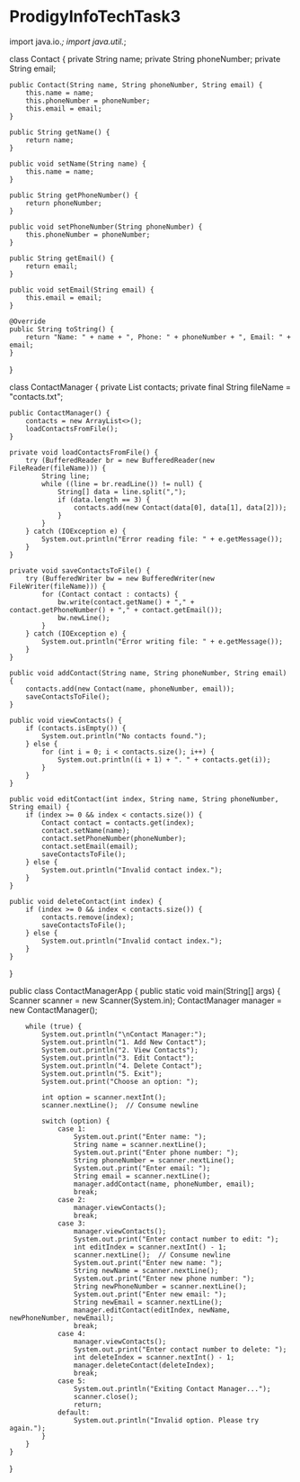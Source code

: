 # ProdigyInfoTechTask3
import java.io.*;
import java.util.*;

class Contact {
    private String name;
    private String phoneNumber;
    private String email;

    public Contact(String name, String phoneNumber, String email) {
        this.name = name;
        this.phoneNumber = phoneNumber;
        this.email = email;
    }

    public String getName() {
        return name;
    }

    public void setName(String name) {
        this.name = name;
    }

    public String getPhoneNumber() {
        return phoneNumber;
    }

    public void setPhoneNumber(String phoneNumber) {
        this.phoneNumber = phoneNumber;
    }

    public String getEmail() {
        return email;
    }

    public void setEmail(String email) {
        this.email = email;
    }

    @Override
    public String toString() {
        return "Name: " + name + ", Phone: " + phoneNumber + ", Email: " + email;
    }
}

class ContactManager {
    private List<Contact> contacts;
    private final String fileName = "contacts.txt";

    public ContactManager() {
        contacts = new ArrayList<>();
        loadContactsFromFile();
    }

    private void loadContactsFromFile() {
        try (BufferedReader br = new BufferedReader(new FileReader(fileName))) {
            String line;
            while ((line = br.readLine()) != null) {
                String[] data = line.split(",");
                if (data.length == 3) {
                    contacts.add(new Contact(data[0], data[1], data[2]));
                }
            }
        } catch (IOException e) {
            System.out.println("Error reading file: " + e.getMessage());
        }
    }

    private void saveContactsToFile() {
        try (BufferedWriter bw = new BufferedWriter(new FileWriter(fileName))) {
            for (Contact contact : contacts) {
                bw.write(contact.getName() + "," + contact.getPhoneNumber() + "," + contact.getEmail());
                bw.newLine();
            }
        } catch (IOException e) {
            System.out.println("Error writing file: " + e.getMessage());
        }
    }

    public void addContact(String name, String phoneNumber, String email) {
        contacts.add(new Contact(name, phoneNumber, email));
        saveContactsToFile();
    }

    public void viewContacts() {
        if (contacts.isEmpty()) {
            System.out.println("No contacts found.");
        } else {
            for (int i = 0; i < contacts.size(); i++) {
                System.out.println((i + 1) + ". " + contacts.get(i));
            }
        }
    }

    public void editContact(int index, String name, String phoneNumber, String email) {
        if (index >= 0 && index < contacts.size()) {
            Contact contact = contacts.get(index);
            contact.setName(name);
            contact.setPhoneNumber(phoneNumber);
            contact.setEmail(email);
            saveContactsToFile();
        } else {
            System.out.println("Invalid contact index.");
        }
    }

    public void deleteContact(int index) {
        if (index >= 0 && index < contacts.size()) {
            contacts.remove(index);
            saveContactsToFile();
        } else {
            System.out.println("Invalid contact index.");
        }
    }
}

public class ContactManagerApp {
    public static void main(String[] args) {
        Scanner scanner = new Scanner(System.in);
        ContactManager manager = new ContactManager();

        while (true) {
            System.out.println("\nContact Manager:");
            System.out.println("1. Add New Contact");
            System.out.println("2. View Contacts");
            System.out.println("3. Edit Contact");
            System.out.println("4. Delete Contact");
            System.out.println("5. Exit");
            System.out.print("Choose an option: ");

            int option = scanner.nextInt();
            scanner.nextLine();  // Consume newline

            switch (option) {
                case 1:
                    System.out.print("Enter name: ");
                    String name = scanner.nextLine();
                    System.out.print("Enter phone number: ");
                    String phoneNumber = scanner.nextLine();
                    System.out.print("Enter email: ");
                    String email = scanner.nextLine();
                    manager.addContact(name, phoneNumber, email);
                    break;
                case 2:
                    manager.viewContacts();
                    break;
                case 3:
                    manager.viewContacts();
                    System.out.print("Enter contact number to edit: ");
                    int editIndex = scanner.nextInt() - 1;
                    scanner.nextLine();  // Consume newline
                    System.out.print("Enter new name: ");
                    String newName = scanner.nextLine();
                    System.out.print("Enter new phone number: ");
                    String newPhoneNumber = scanner.nextLine();
                    System.out.print("Enter new email: ");
                    String newEmail = scanner.nextLine();
                    manager.editContact(editIndex, newName, newPhoneNumber, newEmail);
                    break;
                case 4:
                    manager.viewContacts();
                    System.out.print("Enter contact number to delete: ");
                    int deleteIndex = scanner.nextInt() - 1;
                    manager.deleteContact(deleteIndex);
                    break;
                case 5:
                    System.out.println("Exiting Contact Manager...");
                    scanner.close();
                    return;
                default:
                    System.out.println("Invalid option. Please try again.");
            }
        }
    }
}
